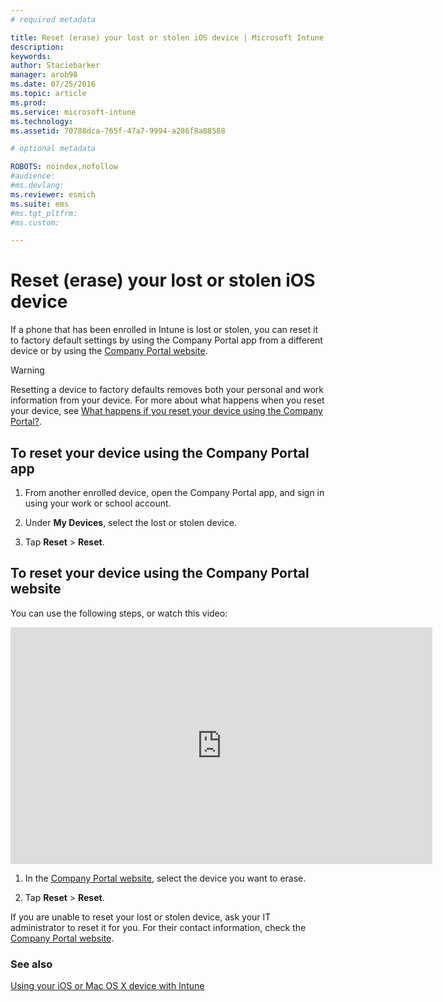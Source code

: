 ```yaml
---
# required metadata

title: Reset (erase) your lost or stolen iOS device | Microsoft Intune
description:
keywords:
author: Staciebarker
manager: arob98
ms.date: 07/25/2016
ms.topic: article
ms.prod:
ms.service: microsoft-intune
ms.technology:
ms.assetid: 70788dca-765f-47a7-9994-a286f8a88588

# optional metadata

ROBOTS: noindex,nofollow
#audience:
#ms.devlang:
ms.reviewer: esmich
ms.suite: ems
#ms.tgt_pltfrm:
#ms.custom:

---
```



# Reset (erase) your lost or stolen iOS device

If a phone that has been enrolled in Intune is lost or stolen, you can reset it to factory default settings by using the Company Portal app from a different device or by using the [Company Portal website](http://portal.manage.microsoft.com).

> [!WARNING]
> Resetting a device to factory defaults removes both your personal and work information from your device. For more about what happens when you reset your device, see [What happens if you reset your device using the Company Portal?](what-happens-if-you-reset-your-device-using-the-company-portal-ios.md).

## To reset your device using the Company Portal app

1.  From another enrolled device, open the Company Portal app, and sign in using your work or school account.

2.  Under **My Devices**, select the lost or stolen device.

3.  Tap **Reset** &gt; **Reset**.

## To reset your device using the Company Portal website

You can use the following steps, or watch this video:

<iframe width="675" height="379" src="https://www.youtube.com/embed/3rrXe8XmtgU" frameborder="0" allowfullscreen></iframe>

1.  In the [Company Portal website](http://portal.manage.microsoft.com), select the device you want to erase.

2.  Tap  **Reset** &gt; **Reset**.

If you are unable to reset your lost or stolen device, ask your IT administrator to reset it for you. For their contact information, check the [Company Portal website](http://portal.manage.microsoft.com).

### See also
[Using your iOS or Mac OS X device with Intune](using-your-ios-or-mac-os-x-device-with-intune.md)